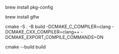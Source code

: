 brew install pkg-config

brew install glfw

cmake -S . -B build -DCMAKE_C_COMPILER=clang -DCMAKE_CXX_COMPILER=clang++ -DCMAKE_EXPORT_COMPILE_COMMANDS=ON

cmake --build build
